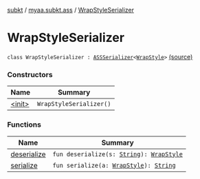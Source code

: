 [subkt](../../index.md) / [myaa.subkt.ass](../index.md) / [WrapStyleSerializer](./index.md)

# WrapStyleSerializer

`class WrapStyleSerializer : `[`ASSSerializer`](../-a-s-s-serializer/index.md)`<`[`WrapStyle`](../-wrap-style/index.md)`>` [(source)](https://github.com/Myaamori/SubKt/blob/0.1.13/src/main/kotlin/myaa/subkt/ass/parser.kt#L745)

### Constructors

| Name | Summary |
|---|---|
| [&lt;init&gt;](-init-.md) | `WrapStyleSerializer()` |

### Functions

| Name | Summary |
|---|---|
| [deserialize](deserialize.md) | `fun deserialize(s: `[`String`](https://kotlinlang.org/api/latest/jvm/stdlib/kotlin/-string/index.html)`): `[`WrapStyle`](../-wrap-style/index.md) |
| [serialize](serialize.md) | `fun serialize(a: `[`WrapStyle`](../-wrap-style/index.md)`): `[`String`](https://kotlinlang.org/api/latest/jvm/stdlib/kotlin/-string/index.html) |
